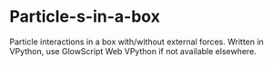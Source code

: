 # Particle-s-in-a-box
Particle interactions in a box with/without external forces. Written in VPython, use GlowScript Web VPython if not available elsewhere.
